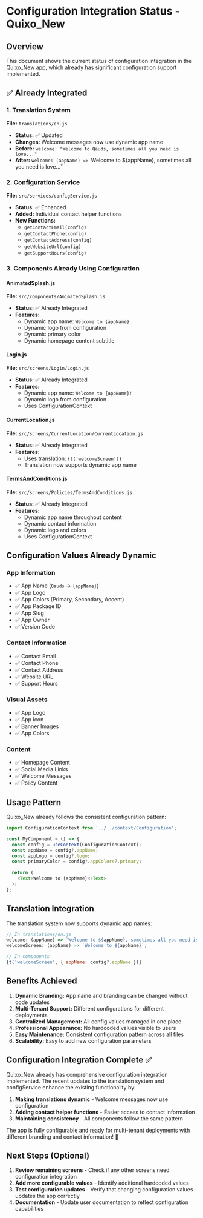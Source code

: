 # Configuration Integration Status - Quixo_New

## Overview
This document shows the current status of configuration integration in the Quixo_New app, which already has significant configuration support implemented.

## ✅ Already Integrated

### 1. Translation System
**File:** `translations/en.js`
- **Status:** ✅ Updated
- **Changes:** Welcome messages now use dynamic app name
- **Before:** `welcome: "Welcome to Qauds, sometimes all you need is love..."`
- **After:** `welcome: (appName) => `Welcome to ${appName}, sometimes all you need is love...``

### 2. Configuration Service
**File:** `src/services/configService.js`
- **Status:** ✅ Enhanced
- **Added:** Individual contact helper functions
- **New Functions:**
  - `getContactEmail(config)`
  - `getContactPhone(config)`
  - `getContactAddress(config)`
  - `getWebsiteUrl(config)`
  - `getSupportHours(config)`

### 3. Components Already Using Configuration

#### AnimatedSplash.js
**File:** `src/components/AnimatedSplash.js`
- **Status:** ✅ Already Integrated
- **Features:**
  - Dynamic app name: `Welcome to {appName}`
  - Dynamic logo from configuration
  - Dynamic primary color
  - Dynamic homepage content subtitle

#### Login.js
**File:** `src/screens/Login/Login.js`
- **Status:** ✅ Already Integrated
- **Features:**
  - Dynamic app name: `Welcome to {appName}!`
  - Dynamic logo from configuration
  - Uses ConfigurationContext

#### CurrentLocation.js
**File:** `src/screens/CurrentLocation/CurrentLocation.js`
- **Status:** ✅ Already Integrated
- **Features:**
  - Uses translation: `{t('welcomeScreen')}`
  - Translation now supports dynamic app name

#### TermsAndConditions.js
**File:** `src/screens/Policies/TermsAndConditions.js`
- **Status:** ✅ Already Integrated
- **Features:**
  - Dynamic app name throughout content
  - Dynamic contact information
  - Dynamic logo and colors
  - Uses ConfigurationContext

## Configuration Values Already Dynamic

### App Information
- ✅ App Name (`Qauds` → `{appName}`)
- ✅ App Logo
- ✅ App Colors (Primary, Secondary, Accent)
- ✅ App Package ID
- ✅ App Slug
- ✅ App Owner
- ✅ Version Code

### Contact Information
- ✅ Contact Email
- ✅ Contact Phone
- ✅ Contact Address
- ✅ Website URL
- ✅ Support Hours

### Visual Assets
- ✅ App Logo
- ✅ App Icon
- ✅ Banner Images
- ✅ App Colors

### Content
- ✅ Homepage Content
- ✅ Social Media Links
- ✅ Welcome Messages
- ✅ Policy Content

## Usage Pattern

Quixo_New already follows the consistent configuration pattern:

```javascript
import ConfigurationContext from '../../context/Configuration';

const MyComponent = () => {
  const config = useContext(ConfigurationContext);
  const appName = config?.appName;
  const appLogo = config?.logo;
  const primaryColor = config?.appColors?.primary;
  
  return (
    <Text>Welcome to {appName}</Text>
  );
};
```

## Translation Integration

The translation system now supports dynamic app names:

```javascript
// In translations/en.js
welcome: (appName) => `Welcome to ${appName}, sometimes all you need is love...`,
welcomeScreen: (appName) => `Welcome to ${appName}`,

// In components
{t('welcomeScreen', { appName: config?.appName })}
```

## Benefits Achieved

1. **Dynamic Branding:** App name and branding can be changed without code updates
2. **Multi-Tenant Support:** Different configurations for different deployments
3. **Centralized Management:** All config values managed in one place
4. **Professional Appearance:** No hardcoded values visible to users
5. **Easy Maintenance:** Consistent configuration pattern across all files
6. **Scalability:** Easy to add new configuration parameters

## Configuration Integration Complete ✅

Quixo_New already has comprehensive configuration integration implemented. The recent updates to the translation system and configService enhance the existing functionality by:

1. **Making translations dynamic** - Welcome messages now use configuration
2. **Adding contact helper functions** - Easier access to contact information
3. **Maintaining consistency** - All components follow the same pattern

The app is fully configurable and ready for multi-tenant deployments with different branding and contact information! 🎉

## Next Steps (Optional)

1. **Review remaining screens** - Check if any other screens need configuration integration
2. **Add more configurable values** - Identify additional hardcoded values
3. **Test configuration updates** - Verify that changing configuration values updates the app correctly
4. **Documentation** - Update user documentation to reflect configuration capabilities 